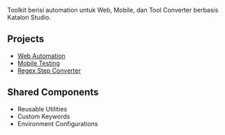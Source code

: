 Toolkit berisi automation untuk Web, Mobile, dan Tool Converter berbasis Katalon Studio.

## Projects
- [Web Automation](./web/README.md)
- [Mobile Testing](./mobile/README.md)
- [Regex Step Converter](./tools/README.md)

## Shared Components
- Reusable Utilities
- Custom Keywords
- Environment Configurations
